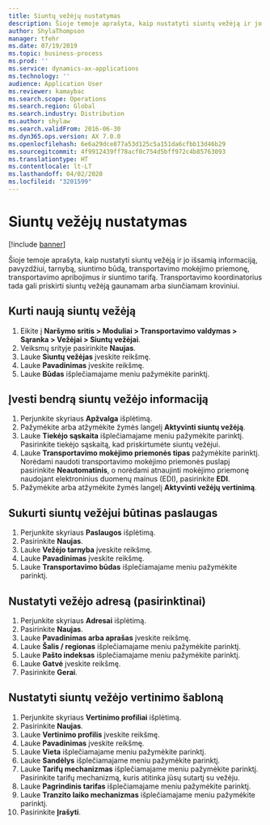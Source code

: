 ```yaml
---
title: Siuntų vežėjų nustatymas
description: Šioje temoje aprašyta, kaip nustatyti siuntų vežėją ir jo išsamią informaciją, pavyzdžiui, tarnybą, siuntimo būdą, transportavimo mokėjimo priemonę, transportavimo apribojimus ir siuntimo tarifą.
author: ShylaThompson
manager: tfehr
ms.date: 07/19/2019
ms.topic: business-process
ms.prod: ''
ms.service: dynamics-ax-applications
ms.technology: ''
audience: Application User
ms.reviewer: kamaybac
ms.search.scope: Operations
ms.search.region: Global
ms.search.industry: Distribution
ms.author: shylaw
ms.search.validFrom: 2016-06-30
ms.dyn365.ops.version: AX 7.0.0
ms.openlocfilehash: 6e6a29dce877a53d125c5a151da6cfbb13d46b29
ms.sourcegitcommit: 4f9912439ff78acf0c754d5bff972c4b85763093
ms.translationtype: HT
ms.contentlocale: lt-LT
ms.lasthandoff: 04/02/2020
ms.locfileid: "3201599"
---
```

# <a name="set-up-shipping-carriers"></a>Siuntų vežėjų nustatymas

[!include [banner](../../includes/banner.md)]

Šioje temoje aprašyta, kaip nustatyti siuntų vežėją ir jo išsamią informaciją, pavyzdžiui, tarnybą, siuntimo būdą, transportavimo mokėjimo priemonę, transportavimo apribojimus ir siuntimo tarifą. Transportavimo koordinatorius tada gali priskirti siuntų vežėją gaunamam arba siunčiamam kroviniui.


## <a name="create-a-new-shipping-carrier"></a>Kurti naują siuntų vežėją
1. Eikite į **Naršymo sritis > Moduliai > Transportavimo valdymas > Sąranka > Vežėjai > Siuntų vežėjai**.
2. Veiksmų srityje pasirinkite **Naujas**.
3. Lauke **Siuntų vežėjas** įveskite reikšmę.
4. Lauke **Pavadinimas** įveskite reikšmę.
5. Lauke **Būdas** išplečiamajame meniu pažymėkite parinktį.

## <a name="fill-in-the-general-information-for-the-shipping-carrier"></a>Įvesti bendrą siuntų vežėjo informaciją
1. Perjunkite skyriaus **Apžvalga** išplėtimą.
2. Pažymėkite arba atžymėkite žymės langelį **Aktyvinti siuntų vežėją**.
3. Lauke **Tiekėjo sąskaita** išplečiamajame meniu pažymėkite parinktį. Pasirinkite tiekėjo sąskaitą, kad priskirtumėte siuntų vežėjui.  
4. Lauke **Transportavimo mokėjimo priemonės tipas** pažymėkite parinktį. Norėdami naudoti transportavimo mokėjimo priemonės puslapį pasirinkite **Neautomatinis**, o norėdami atnaujinti mokėjimo priemonę naudojant elektroninius duomenų mainus (EDI), pasirinkite **EDI**.  
5. Pažymėkite arba atžymėkite žymės langelį **Aktyvinti vežėjų vertinimą**.

## <a name="create-the-necessary-services-for-the-shipping-carrier"></a>Sukurti siuntų vežėjui būtinas paslaugas
1. Perjunkite skyriaus **Paslaugos** išplėtimą.
2. Pasirinkite **Naujas**.
3. Lauke **Vežėjo tarnyba** įveskite reikšmę.
4. Lauke **Pavadinimas** įveskite reikšmę.
5. Lauke **Transportavimo būdas** išplečiamajame meniu pažymėkite parinktį.

## <a name="set-up-the-address-for-the-carrier-optional"></a>Nustatyti vežėjo adresą (pasirinktinai)
1. Perjunkite skyriaus **Adresai** išplėtimą.
2. Pasirinkite **Naujas**.
3. Lauke **Pavadinimas arba aprašas** įveskite reikšmę.
4. Lauke **Šalis / regionas** išplečiamajame meniu pažymėkite parinktį.
5. Lauke **Pašto indeksas** išplečiamajame meniu pažymėkite parinktį.
6. Lauke **Gatvė** įveskite reikšmę.
7. Pasirinkite **Gerai**.

## <a name="set-up-the-rating-profile-for-the-shipping-carrier"></a>Nustatyti siuntų vežėjo vertinimo šabloną
1. Perjunkite skyriaus **Vertinimo profiliai** išplėtimą.
2. Pasirinkite **Naujas**.
3. Lauke **Vertinimo profilis** įveskite reikšmę.
4. Lauke **Pavadinimas** įveskite reikšmę.
5. Lauke **Vieta** išplečiamajame meniu pažymėkite parinktį.
6. Lauke **Sandėlys** išplečiamajame meniu pažymėkite parinktį.
7. Lauke **Tarifų mechanizmas** išplečiamajame meniu pažymėkite parinktį. Pasirinkite tarifų mechanizmą, kuris atitinka jūsų sutartį su vežėju.  
8. Lauke **Pagrindinis tarifas** išplečiamajame meniu pažymėkite parinktį.
9. Lauke **Tranzito laiko mechanizmas** išplečiamajame meniu pažymėkite parinktį.
10. Pasirinkite **Įrašyti**.


